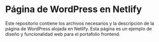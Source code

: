 # Página de WordPress en Netlify
Este repositorio contiene los archivos necesarios y la descripción de la página de WordPress alojada en Netlify. Esta página es un ejemplo de diseño y funcionalidad web para el portafolio frontend.
